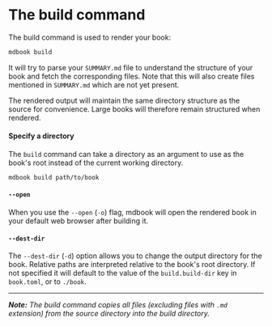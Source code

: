 # The build command

The build command is used to render your book:

```bash
mdbook build
```

It will try to parse your `SUMMARY.md` file to understand the structure of your
book and fetch the corresponding files. Note that this will also create files
mentioned in `SUMMARY.md` which are not yet present.

The rendered output will maintain the same directory structure as the source for
convenience. Large books will therefore remain structured when rendered.

#### Specify a directory

The `build` command can take a directory as an argument to use as the book's
root instead of the current working directory.

```bash
mdbook build path/to/book
```

#### `--open`

When you use the `--open` (`-o`) flag, mdbook will open the rendered book in
your default web browser after building it.

#### `--dest-dir`

The `--dest-dir` (`-d`) option allows you to change the output directory for the
book. Relative paths are interpreted relative to the book's root directory. If
not specified it will default to the value of the `build.build-dir` key in
`book.toml`, or to `./book`.

-------------------

***Note:*** *The build command copies all files (excluding files with `.md` extension) from the source directory
into the build directory.*
